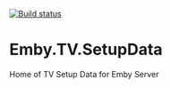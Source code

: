 [![Build status](https://dev.azure.com/softworkz99/Emby.Tv.SetupData/_apis/build/status/Emby.Tv.SetupData-CI)](https://dev.azure.com/softworkz99/Emby.Tv.SetupData/_build/latest?definitionId=1)

# Emby.TV.SetupData
Home of TV Setup Data for Emby Server
